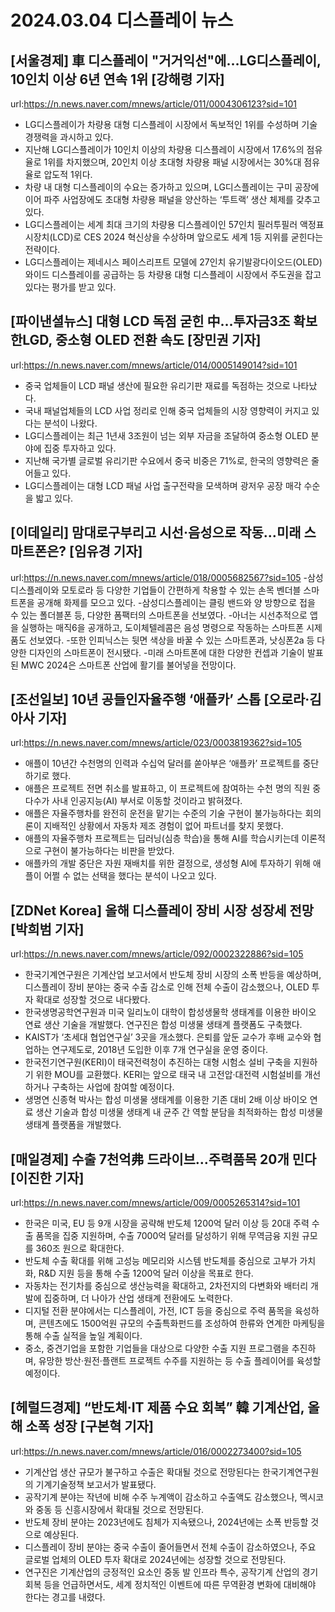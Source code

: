 # 2024.03.04 디스플레이 뉴스

## [서울경제] 車 디스플레이 "거거익선"에…LG디스플레이, 10인치 이상 6년 연속 1위 [강해령 기자]
url:https://n.news.naver.com/mnews/article/011/0004306123?sid=101
- LG디스플레이가 차량용 대형 디스플레이 시장에서 독보적인 1위를 수성하며 기술 경쟁력을 과시하고 있다.
- 지난해 LG디스플레이가 10인치 이상의 차량용 디스플레이 시장에서 17.6%의 점유율로 1위를 차지했으며, 20인치 이상 초대형 차량용 패널 시장에서는 30%대 점유율로 압도적 1위다.
- 차량 내 대형 디스플레이의 수요는 증가하고 있으며, LG디스플레이는 구미 공장에 이어 파주 사업장에도 초대형 차량용 패널을 양산하는 ‘투트랙’ 생산 체제를 갖추고 있다.
- LG디스플레이는 세계 최대 크기의 차량용 디스플레이인 57인치 필러투필러 액정표시장치(LCD)로 CES 2024 혁신상을 수상하며 앞으로도 세계 1등 지위를 굳힌다는 전략이다.
- LG디스플레이는 제네시스 페이스리프트 모델에 27인치 유기발광다이오드(OLED) 와이드 디스플레이를 공급하는 등 차량용 대형 디스플레이 시장에서 주도권을 잡고 있다는 평가를 받고 있다.

## [파이낸셜뉴스] 대형 LCD 독점 굳힌 中…투자금3조 확보한LGD, 중소형 OLED 전환 속도 [장민권 기자]
url:https://n.news.naver.com/mnews/article/014/0005149014?sid=101
- 중국 업체들이 LCD 패널 생산에 필요한 유리기판 재료를 독점하는 것으로 나타났다.
- 국내 패널업체들의 LCD 사업 정리로 인해 중국 업체들의 시장 영향력이 커지고 있다는 분석이 나왔다.
- LG디스플레이는 최근 1년새 3조원이 넘는 외부 자금을 조달하여 중소형 OLED 분야에 집중 투자하고 있다.
- 지난해 국가별 글로벌 유리기판 수요에서 중국 비중은 71%로, 한국의 영향력은 줄어들고 있다.
- LG디스플레이는 대형 LCD 패널 사업 출구전략을 모색하며 광저우 공장 매각 수순을 밟고 있다.

## [이데일리] 맘대로구부리고 시선·음성으로 작동…미래 스마트폰은? [임유경 기자]
url:https://n.news.naver.com/mnews/article/018/0005682567?sid=105
-삼성디스플레이와 모토로라 등 다양한 기업들이 간편하게 착용할 수 있는 손목 벤더블 스마트폰을 공개해 화제를 모으고 있다.
-삼성디스플레이는 클링 밴드와 양 방향으로 접을 수 있는 폴더블폰 등, 다양한 폼팩터의 스마트폰을 선보였다.
-아너는 시선추적으로 앱을 실행하는 매직6을 공개하고, 도이체텔레콤은 음성 명령으로 작동하는 스마트폰 시제품도 선보였다.
-또한 인피닉스는 뒷면 색상을 바꿀 수 있는 스마트폰과, 낫싱폰2a 등 다양한 디자인의 스마트폰이 전시됐다.
-미래 스마트폰에 대한 다양한 컨셉과 기술이 발표된 MWC 2024은 스마트폰 산업에 활기를 불어넣을 전망이다.

## [조선일보] 10년 공들인자율주행 ‘애플카’ 스톱 [오로라·김아사 기자]
url:https://n.news.naver.com/mnews/article/023/0003819362?sid=105
- 애플이 10년간 수천명의 인력과 수십억 달러를 쏟아부은 ‘애플카’ 프로젝트를 중단하기로 했다.
- 애플은 프로젝트 전면 취소를 발표하고, 이 프로젝트에 참여하는 수천 명의 직원 중 다수가 사내 인공지능(AI) 부서로 이동할 것이라고 밝혀졌다.
- 애플은 자율주행차를 완전히 운전을 맡기는 수준의 기술 구현이 불가능하다는 회의론이 지배적인 상황에서 자동차 제조 경험이 없어 파트너를 찾지 못했다.
- 애플의 자율주행차 프로젝트는 딥러닝(심층 학습)을 통해 AI를 학습시키는데 이론적으로 구현이 불가능하다는 비판을 받았다.
- 애플카의 개발 중단은 자원 재배치를 위한 결정으로, 생성형 AI에 투자하기 위해 애플이 어쩔 수 없는 선택을 했다는 분석이 나오고 있다.

## [ZDNet Korea] 올해 디스플레이 장비 시장 성장세 전망[박희범 기자]
url:https://n.news.naver.com/mnews/article/092/0002322886?sid=105
- 한국기계연구원은 기계산업 보고서에서 반도체 장비 시장의 소폭 반등을 예상하며, 디스플레이 장비 분야는 중국 수출 감소로 인해 전체 수출이 감소했으나, OLED 투자 확대로 성장할 것으로 내다봤다.
- 한국생명공학연구원과 미국 일리노이 대학이 합성생물학 생태계를 이용한 바이오 연료 생산 기술을 개발했다. 연구진은 합성 미생물 생태계 플랫폼도 구축했다.
- KAIST가 ‘초세대 협업연구실’ 3곳을 개소했다. 은퇴를 앞둔 교수가 후배 교수와 협업하는 연구제도로, 2018년 도입한 이후 7개 연구실을 운영 중이다.
- 한국전기연구원(KERI)이 태국전력청이 추진하는 대형 시험소 설비 구축을 지원하기 위한 MOU를 교환했다. KERI는 앞으로 태국 내 고전압·대전력 시험설비를 개선하거나 구축하는 사업에 참여할 예정이다.
- 생명연 신종혁 박사는 합성 미생물 생태계를 이용한 기존 대비 2배 이상 바이오 연료 생산 기술과 합성 미생물 생태계 내 균주 간 역할 분담을 최적화하는 합성 미생물 생태계 플랫폼을 개발했다.

## [매일경제] 수출 7천억弗 드라이브…주력품목 20개 민다[이진한 기자]
url:https://n.news.naver.com/mnews/article/009/0005265314?sid=101
- 한국은 미국, EU 등 9개 시장을 공략해 반도체 1200억 달러 이상 등 20대 주력 수출 품목을 집중 지원하며, 수출 7000억 달러를 달성하기 위해 무역금융 지원 규모를 360조 원으로 확대한다.
- 반도체 수출 확대를 위해 고성능 메모리와 시스템 반도체를 중심으로 고부가 가치화, R&D 지원 등을 통해 수출 1200억 달러 이상을 목표로 한다.
- 자동차는 전기차를 중심으로 생산능력을 확대하고, 2차전지의 다변화와 배터리 개발에 집중하며, 더 나아가 산업 생태계 전환에도 노력한다.
- 디지털 전환 분야에서는 디스플레이, 가전, ICT 등을 중심으로 주력 품목을 육성하며, 콘텐츠에도 1500억원 규모의 수출특화펀드를 조성하여 한류와 연계한 마케팅을 통해 수출 실적을 높일 계획이다.
- 중소, 중견기업을 포함한 기업들을 대상으로 다양한 수출 지원 프로그램을 추진하며, 유망한 방산·원전·플랜트 프로젝트 수주를 지원하는 등 수출 플레이어를 육성할 예정이다.

## [헤럴드경제] “반도체·IT 제품 수요 회복” 韓 기계산업, 올해 소폭 성장 [구본혁 기자]
url:https://n.news.naver.com/mnews/article/016/0002273400?sid=105
- 기계산업 생산 규모가 불구하고 수출은 확대될 것으로 전망된다는 한국기계연구원의 기계기술정책 보고서가 발표됐다.
- 공작기계 분야는 작년에 비해 수주 누계액이 감소하고 수출액도 감소했으나, 멕시코와 중동 등 신흥시장에서 확대될 것으로 전망된다.
- 반도체 장비 분야는 2023년에도 침체가 지속됐으나, 2024년에는 소폭 반등할 것으로 예상된다.
- 디스플레이 장비 분야는 중국 수출이 줄어들면서 전체 수출이 감소하였으나, 주요 글로벌 업체의 OLED 투자 확대로 2024년에는 성장할 것으로 전망된다.
- 연구진은 기계산업의 긍정적인 요소인 중동 발 인프라 특수, 공작기계 산업의 경기회복 등을 언급하면서도, 세계 정치적인 이벤트에 따른 무역환경 변화에 대비해야 한다는 경고를 내렸다.